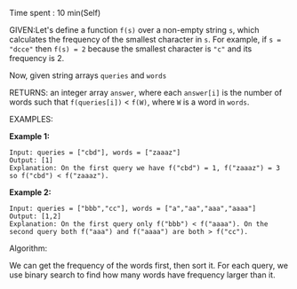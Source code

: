 Time spent :  10 min(Self)

GIVEN:Let's define a function `f(s)` over a non-empty string `s`, which calculates the frequency of the smallest character in `s`. For example, if `s = "dcce"` then `f(s) = 2` because the smallest character is `"c"` and its frequency is 2.

Now, given string arrays `queries` and `words`

RETURNS: an integer array `answer`, where each `answer[i]` is the number of words such that `f(queries[i])` < `f(W)`, where `W` is a word in `words`.

EXAMPLES:

**Example 1:**

```
Input: queries = ["cbd"], words = ["zaaaz"]
Output: [1]
Explanation: On the first query we have f("cbd") = 1, f("zaaaz") = 3 so f("cbd") < f("zaaaz").
```

**Example 2:**

```
Input: queries = ["bbb","cc"], words = ["a","aa","aaa","aaaa"]
Output: [1,2]
Explanation: On the first query only f("bbb") < f("aaaa"). On the second query both f("aaa") and f("aaaa") are both > f("cc").
```

Algorithm:

We can get the frequency of the words first, then sort it. For each query, we use binary search to find how many words have frequency larger than it. 